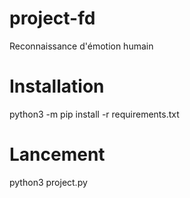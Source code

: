 # project-fd

Reconnaissance d'émotion humain

# Installation 

python3 -m pip install -r requirements.txt

# Lancement

python3 project.py
